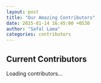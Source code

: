 ```yaml
---
layout: post
title: "Our Amazing Contributors"
date: 2025-01-14 16:45:00 +0530
author: "Safal Lama"
categories: contributors
---
```


## Current Contributors

<div id="contributors-list">

  <p>Loading contributors...</p>
</div>

<script>
// JavaScript to fetch contributors from GitHub API
fetch('https://api.github.com/repos/Loftyvirus/nepalibabu-nepali/contributors')
  .then(response => response.json())
  .then(data => {
    const contributorsDiv = document.getElementById('contributors-list');
    let html = '<div class="contributors-grid">';
    
    data.forEach(contributor => {
      html += `
        <div class="contributor-card">
          <img src="${contributor.avatar_url}" alt="${contributor.login}" width="80">
          <h3><a href="${contributor.html_url}" target="_blank">${contributor.login}</a></h3>
          <p>Contributions: ${contributor.contributions}</p>
        </div>
      `;
    });
    
    html += '</div>';
    contributorsDiv.innerHTML = html;
  })
  .catch(error => {
    console.error('Error fetching contributors:', error);
    document.getElementById('contributors-list').innerHTML = 
      '<p>Could not load contributors at this time. Please visit our <a href="https://github.com/Loftyvirus/nepalibabu-nepali/graphs/contributors" target="_blank">GitHub page</a> to see all contributors.</p>';
  });
</script>

<style>
.contributors-grid {
  display: grid;
  grid-template-columns: repeat(auto-fill, minmax(200px, 1fr));
  gap: 20px;
  margin-top: 20px;
}

.contributor-card {
  text-align: center;
  padding: 15px;
  border-radius: 8px;
  background: #f5f5f5;
  transition: transform 0.3s;
}

.contributor-card:hover {
  transform: translateY(-5px);
  box-shadow: 0 5px 15px rgba(0,0,0,0.1);
}

.contributor-card img {
  border-radius: 50%;
  margin-bottom: 10px;
}
</style>

